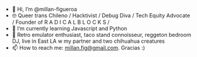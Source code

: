 - 👋 Hi, I’m @millan-figueroa
- 🤓 Queer trans Chileno / Hacktivist / Debug Diva / Tech Equity Advocate / Founder of R A D I C A L   B L O C K S / 
- 🌱 I’m currently learning Javascript and Python
- 💜 Retro emulator enthusiast, taco stand connoisseur, reggeton bedroom DJ, live in East LA w my partner and two chihuahua creatures
- 📫 How to reach me: millan.fig@gmail.com. Gracias :)

<!---
millan-figueroa/millan-figueroa is a ✨ special ✨ repository because its `README.md` (this file) appears on your GitHub profile.
You can click the Preview link to take a look at your changes.
--->
